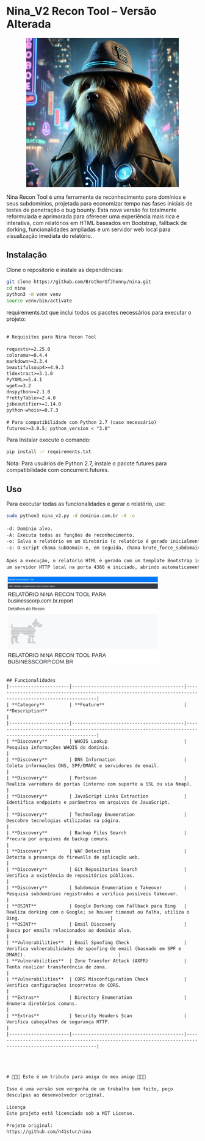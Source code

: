 # Nina_V2 Recon Tool – Versão Alterada

<p align="center">
  <img src="https://github.com/BrotherOfJhonny/nina/blob/main/src/nina.png" alt="Nina" width="400">
</p>
Nina Recon Tool é uma ferramenta de reconhecimento para domínios e seus subdomínios, projetada para economizar tempo nas fases iniciais de testes de penetração e bug bounty.  
Esta nova versão foi totalmente reformulada e aprimorada para oferecer uma experiência mais rica e interativa, com relatórios em HTML baseados em Bootstrap, fallback de dorking, funcionalidades ampliadas e um servidor web local para visualização imediata do relatório.


## Instalação

Clone o repositório e instale as dependências:
```bash
git clone https://github.com/BrotherOfJhonny/nina.git
cd nina
python3 -m venv venv
source venv/bin/activate
```

requirements.txt que inclui todos os pacotes necessários para executar o projeto:
```

# Requisitos para Nina Recon Tool

requests>=2.25.0
colorama>=0.4.4
markdown>=3.3.4
beautifulsoup4>=4.9.3
tldextract>=3.1.0
PyYAML>=5.4.1
wget>=3.2
dnspython>=2.1.0
PrettyTable>=2.4.0
jsbeautifier>=1.14.0
python-whois>=0.7.3

# Para compatibilidade com Python 2.7 (caso necessário)
futures>=3.0.5; python_version < "3.0"
```

Para Instalar execute o comando:
```bash
pip install -r requirements.txt
```

Nota:
Para usuários de Python 2.7, instale o pacote futures para compatibilidade com concurrent.futures.

## Uso

Para executar todas as funcionalidades e gerar o relatório, use:

```bash
sudo python3 nina_v2.py -d dominio.com.br -A -o

-d: Domínio alvo.
-A: Executa todas as funções de reconhecimento.
-o: Salva o relatório em um diretório (o relatório é gerado inicialmente em Markdown e convertido para HTML).
-s: O script chama subDomain e, em seguida, chama brute_force_subdomains.

Após a execução, o relatório HTML é gerado com um template Bootstrap interativo
um servidor HTTP local na porta 4366 é iniciado, abrindo automaticamente o relatório no seu navegador.

```


  <img src="https://github.com/BrotherOfJhonny/nina/blob/main/src/report_nina.jpg" alt="Relatorio" width="400">



```
  
## Funcionalidades
|----------------------|-----------------------------------------|-----------------------------------------------------------------------------------------------------------|
| **Category**         | **Feature**                             | **Description**                                                                                           |
|----------------------|-----------------------------------------|-----------------------------------------------------------------------------------------------------------|
| **Discovery**        | WHOIS Lookup                            | Pesquisa informações WHOIS do domínio.                                                                    |
| **Discovery**        | DNS Information                         | Coleta informações DNS, SPF/DMARC e servidores de email.                                                  |
| **Discovery**        | Portscan                                | Realiza varredura de portas (interno com suporte a SSL ou via Nmap).                                      |
| **Discovery**        | JavaScript Links Extraction             | Identifica endpoints e parâmetros em arquivos de JavaScript.                                              |
| **Discovery**        | Technology Enumeration                  | Descobre tecnologias utilizadas na página.                                                                |
| **Discovery**        | Backup Files Search                     | Procura por arquivos de backup comuns.                                                                    |
| **Discovery**        | WAF Detection                           | Detecta a presença de firewalls de aplicação web.                                                         |
| **Discovery**        | Git Repositories Search                 | Verifica a existência de repositórios públicos.                                                           |
| **Discovery**        | Subdomain Enumeration e Takeover        | Pesquisa subdomínios registrados e verifica possíveis takeover.                                           |
| **OSINT**            | Google Dorking com Fallback para Bing   | Realiza dorking com o Google; se houver timeout ou falha, utiliza o Bing.                                 |
| **OSINT**            | Email Discovery                         | Busca por emails relacionados ao domínio alvo.                                                            |
| **Vulnerabilities**  | Email Spoofing Check                    | Verifica vulnerabilidades de spoofing de email (baseado em SPF e DMARC).                                  |
| **Vulnerabilities**  | Zone Transfer Attack (AXFR)             | Tenta realizar transferência de zona.                                                                     |
| **Vulnerabilities**  | CORS Misconfiguration Check             | Verifica configurações incorretas de CORS.                                                                |
| **Extras**           | Directory Enumeration                   | Enumera diretórios comuns.                                                                                |
| **Extras**           | Security Headers Scan                   | Verifica cabeçalhos de segurança HTTP.                                                                    |
|----------------------|-----------------------------------------|-----------------------------------------------------------------------------------------------------------|




# 💐💐💐 Este é um tributo para amiga do meu amigo 💐💐💐

Isso é uma versão sem vergonha de um trabalho bem feito, peço desculpas ao desenvolvedor original.

Licença
Este projeto está licenciado sob a MIT License.

Projeto original:
https://github.com/h41stur/nina


